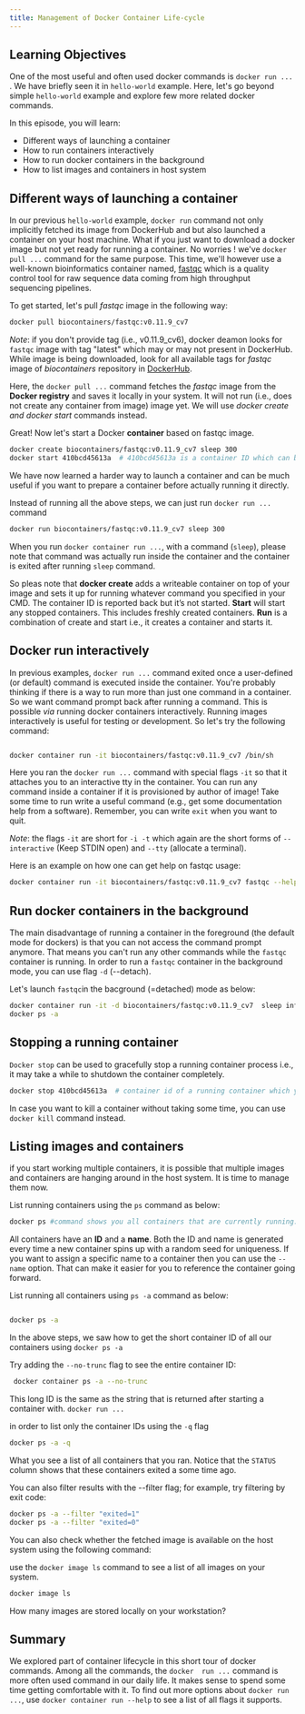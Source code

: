 ```yaml
---
title: Management of Docker Container Life-cycle
---
```

## Learning Objectives
One of the most useful and often used docker commands is `docker run ...` . We have briefly seen it in `hello-world` example. Here, let's go beyond simple `hello-world` example and explore few more related docker commands.

In this episode, you will learn: 
- Different ways of launching a container
- How to run containers interactively
- How to run docker containers in the background
- How to list images and containers in host system

## Different ways of launching a container

In our previous `hello-world` example, `docker run` command not only implicitly fetched its image from DockerHub and but also launched a container on your host machine. What if you just want to download a docker image but not yet ready for running a container. No worries ! we've `docker pull ...` command for the same purpose. This time, we'll however  use a well-known bioinformatics container named, [fastqc](https://hub.docker.com/r/biocontainers/fastqc) which is a  quality control tool for raw sequence data coming from high throughput sequencing pipelines.

To get started, let's pull *fastqc* image in the following way:

```bash
docker pull biocontainers/fastqc:v0.11.9_cv7   
```
*Note*: if you don't provide tag (i.e., v0.11.9_cv6), docker deamon looks for `fastqc` image with tag "latest" which may or may not present in DockerHub. While image is being downloaded, look for all available tags for *fastqc* image of *biocontainers* repository in [DockerHub](https://hub.docker.com/).

Here, the `docker pull ...` command fetches the *fastqc* image from the **Docker registry** and saves it locally in your system. It will not run (i.e., does not create any container from image) image yet. We will use *docker create and docker start* commands instead.

Great! Now let's start a Docker **container** based on fastqc image.

```bash
docker create biocontainers/fastqc:v0.11.9_cv7 sleep 300
docker start 410bcd45613a  # 410bcd45613a is a container ID which can be found by using *docker ps* command 
```

We have now learned a harder way to launch a container and can be much useful if you want to prepare a container before actually running it directly.

Instead of running all the above steps, we can just run  `docker run ...` command 

```bash
docker run biocontainers/fastqc:v0.11.9_cv7 sleep 300
```

When you run `docker container run ...`, with a command (`sleep`), please note that command was actually run inside the container and the container is exited after running `sleep` command.

So pleas note that **docker create** adds a writeable container on top of your image and sets it up for running whatever command you specified in your CMD. The container ID is reported back but it’s not started. **Start** will start any stopped containers. This includes freshly created containers. **Run** is a combination of create and start i.e., it creates a container and starts it.

## Docker run interactively

In previous examples, `docker run ...` command exited once a user-defined (or default) command is executed inside the container. You're probably thinking if there is a way to run more than just one command in a container. So we want command prompt back after running a command. This is possible *via* running docker containers interactively. Running images interactively is useful for testing or development. So let's try the following command:

```bash

docker container run -it biocontainers/fastqc:v0.11.9_cv7 /bin/sh

```
Here you ran the  `docker run ...` command with special flags `-it` so that it attaches you to an interactive tty in the container. You can run any command inside a container if it is provisioned by author of image! Take some time to run write a useful command (e.g., get some documentation help from a software). Remember, you can write `exit` when you want to quit.

*Note*: the flags `-it` are short for `-i -t` which again are the short forms of `--interactive` (Keep STDIN open) and  `--tty` (allocate a terminal).

Here is an example on how one can get help on fastqc usage:

```bash
docker container run -it biocontainers/fastqc:v0.11.9_cv7 fastqc --help
```


## Run docker containers in the background

The main disadvantage of running a container in the foreground (the default mode for dockers) is that you can not access the command prompt anymore. That means you can't run any other commands while the `fastqc` container is running. In order to run a `fastqc` container in the background mode, you can use flag `-d` (--detach).

Let's launch `fastqc`in the bacground (=detached) mode as below:

```bash
docker container run -it -d biocontainers/fastqc:v0.11.9_cv7  sleep inf
docker ps -a
````
## Stopping a running container

`Docker stop` can be used to gracefully stop a running container process i.e., it may take a while to shutdown the container completely. 

```bash 
docker stop 410bcd45613a  # container id of a running container which you can check by issuing `docker ps` command 
```

In case you want to kill a container without taking some time, you can  use `docker kill` command instead. 

## Listing images and containers

if you start working multiple containers, it is possible that multiple images and containers are hanging around in the host system. It is time to manage them now.

List running containers using the `ps` command as below:

```bash
docker ps #command shows you all containers that are currently running.
```
All containers have an **ID** and a **name**. Both the ID and name is generated every time a new container spins up with a random seed for uniqueness. If you want to assign a specific name to a container then you can use the `--name` option. That can make it easier for you to reference the container going forward.

List running all containers using `ps -a` command as below:

```bash

docker ps -a  

```
In the above steps, we saw how to get the short container ID of all our containers using `docker ps -a`

Try adding the `--no-trunc` flag to see the entire container ID:

```bash
 docker container ps -a --no-trunc
```
This long ID is the same as the string that is returned after starting a container with. `docker run ...`

in order to list only the container IDs using the `-q` flag

```bash
docker ps -a -q
```
What you see  a list of all containers that you ran. Notice that the `STATUS` column shows that these containers exited a some time ago.

You can also filter results with the --filter flag; for example, try filtering by exit code:
```bash
docker ps -a --filter "exited=1"
docker ps -a --filter "exited=0"

```

You can also check whether the fetched image is available on the host system using the following command:

use the `docker image ls` command to see a list of all images on your system.

```bash
docker image ls

```
How many images are stored locally on your workstation?

##  Summary

We explored part of container lifecycle in this short tour of docker commands. Among all the commands, the `docker  run ...` command is more often used command in our daily life. It makes sense to spend some time getting comfortable with it. To find out more options about `docker run ...`, use `docker container run --help` to see a list of all flags it supports.
